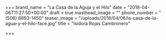 +++
brand_name = "La Casa de la Aguja y el Hilo"
date = "2018-04-06T11:27:50+00:00"
draft = true
masthead_image = ""
phone_number = "(506) 8893-1450"
teaser_image = "/uploads/2018/04/06/la-casa-de-la-agua-y-el-hilo-face.jpg"
title = "Isidora Rojas Cambronero"

+++
